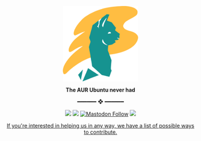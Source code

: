 </p>
<p align="center">
<a href="https://github.com/pacstall/pacstall"><img align="center" src="https://raw.githubusercontent.com/pacstall/website/master/client/public/pacstall.svg" alt="Pacstall Logo" width="200" height="200" loading="lazy"></a>
</p>
<p align="center"><b>The AUR Ubuntu never had</b></p>
<p align="center">━━━━━━ ❖ ━━━━━━</p>
</p>

<p align="center">
<a href="https://discord.gg/yzrjXJV6K8"><img src="https://img.shields.io/discord/839818021207801878?color=5865F2&label=Discord&logo=discord&logoColor=FFFFFF&style=for-the-badge" loading="lazy"></a>
<a href="https://reddit.com/r/pacstall"><img src="https://img.shields.io/reddit/subreddit-subscribers/pacstall?label=reddit&color=FF4301&style=for-the-badge&logo=reddit&logoColor=FFFFFF" loading="lazy"></a>
<a href="https://social.linux.pizza/web/@pacstall"><img alt="Mastodon Follow" src="https://img.shields.io/mastodon/follow/107278715447740005?color=3088d4&domain=https%3A%2F%2Fsocial.linux.pizza&label=mastodon&logo=mastodon&logoColor=white&style=for-the-badge" loading="lazy"></a>
<a href="https://matrix.to/#/#pacstall:matrix.org"><img src="https://img.shields.io/matrix/pacstall:matrix.org?color=0DBD8B&label=Matrix&logo=Matrix&style=for-the-badge" loading="lazy"></a>
  
  <p align="center">
  <a href="https://github.com/pacstall/pacstall/wiki/How-to-contribute">If you're interested in helping us in any way, we have a list of possible ways to contribute.</a>
    </p>
</p>
